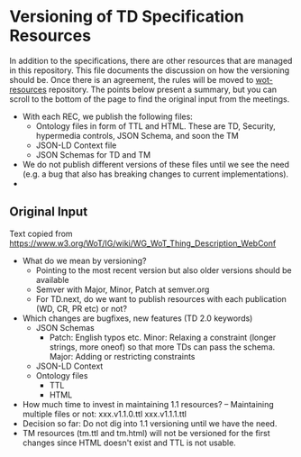 # Versioning of TD Specification Resources

In addition to the specifications, there are other resources that are managed in this repository.
This file documents the discussion on how the versioning should be.
Once there is an agreement, the rules will be moved to [wot-resources](https://github.com/w3c/wot-resources) repository.
The points below present a summary, but you can scroll to the bottom of the page to find the original input from the meetings.

- With each REC, we publish the following files:
  -  Ontology files in form of TTL and HTML. These are TD, Security, hypermedia controls, JSON Schema, and soon the TM
  -  JSON-LD Context file
  -  JSON Schemas for TD and TM
-  We do not publish different versions of these files until we see the need (e.g. a bug that also has breaking changes to current implementations).
-  

## Original Input

Text copied from <https://www.w3.org/WoT/IG/wiki/WG_WoT_Thing_Description_WebConf>

- What do we mean by versioning?
  - Pointing to the most recent version but also older versions should be available
  - Semver with Major, Minor, Patch at semver.org
  - For TD.next, do we want to publish resources with each publication (WD, CR, PR etc) or not?
- Which changes are bugfixes, new features (TD 2.0 keywords)
  - JSON Schemas
    - Patch: English typos etc. Minor: Relaxing a constraint (longer strings, more oneof) so that more TDs can pass the schema. Major: Adding or restricting constraints
  - JSON-LD Context
  - Ontology files
    - TTL
    - HTML
- How much time to invest in maintaining 1.1 resources?
– Maintaining multiple files or not: xxx.v1.1.0.ttl xxx.v1.1.1.ttl
- Decision so far: Do not dig into 1.1 versioning until we have the need.
- TM resources (tm.ttl and tm.html) will not be versioned for the first changes since HTML doesn't exist and TTL is not usable.
